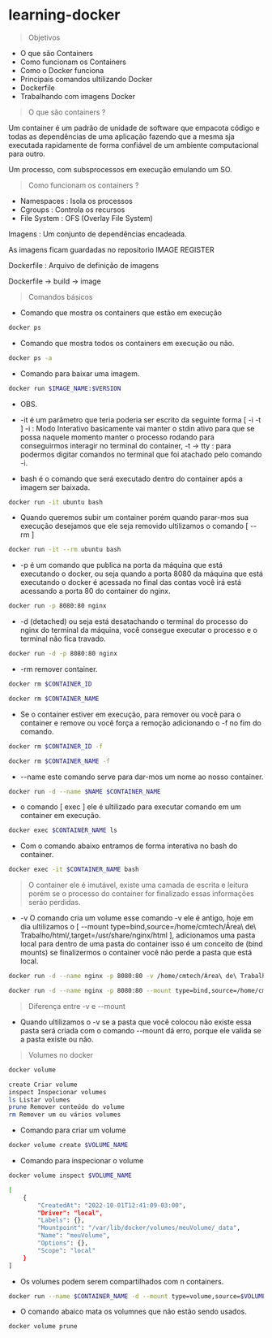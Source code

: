 # learning-docker

> Objetivos

- O que são Containers
- Como funcionam os Containers
- Como o Docker funciona
- Principais comandos ultilizando Docker
- Dockerfile
- Trabalhando com imagens Docker

> O que são containers ?

Um container é um padrão de unidade de software que empacota código e todas as dependências de uma aplicação
fazendo que a mesma sja executada rapidamente de forma confiável de um ambiente computacional para outro.

Um processo, com subsprocessos em execução emulando um SO.

> Como funcionam os containers ?

- Namespaces : Isola os processos
- Cgroups : Controla os recursos
- File System : OFS (Overlay File System)

Imagens : Um conjunto de dependências encadeada.

As imagens ficam guardadas no repositorio IMAGE REGISTER

Dockerfile : Arquivo de definição de imagens

Dockerfile -> build -> image

> Comandos básicos

- Comando que mostra os containers que estão em execução

```bash
docker ps
```

- Comando que mostra todos os containers em execução ou não.

```bash
docker ps -a
```

- Comando para baixar uma imagem.

```bash
docker run $IMAGE_NAME:$VERSION
```

- OBS.

- -it é um parâmetro que teria poderia ser escrito da seguinte forma [ -i -t ] -i : Modo Interativo basicamente vai manter o stdin ativo para que se possa naquele momento manter o processo rodando para conseguirmos interagir no terminal do container, -t -> tty : para podermos digitar comandos no terminal que foi atachado pelo comando -i.

- bash é o comando que será executado dentro do container após a imagem ser baixada.

```bash
docker run -it ubuntu bash
```

- Quando queremos subir um container porém quando parar-mos sua execução desejamos que ele seja removido ultilizamos o comando [ --rm ]


```bash
docker run -it --rm ubuntu bash
```

- -p é um comando que publica na porta da máquina que está executando o docker, ou seja quando a porta 8080 da máquina que está executando o docker é acessada no final das contas você irá está acessando a porta 80 do container do nginx.


```bash
docker run -p 8080:80 nginx
```

- -d (detached) ou seja está desatachando o terminal do processo do nginx do terminal da máquina, você consegue executar o processo e o terminal não fica travado.


```bash
docker run -d -p 8080:80 nginx
```

- -rm remover container.


```bash
docker rm $CONTAINER_ID
```
```bash
docker rm $CONTAINER_NAME
```

- Se o container estiver em execução, para remover ou você para o container e remove ou você força a remoção adicionando o -f no fim do comando.

```bash
docker rm $CONTAINER_ID -f
```
```bash
docker rm $CONTAINER_NAME -f
```


- --name este comando serve para dar-mos um nome ao nosso container.


```bash
docker run -d --name $NAME $CONTAINER_NAME
```

- o comando [ exec ] ele é ultilizado para executar comando em um container em execução.


```bash 
docker exec $CONTAINER_NAME ls
```

- Com o comando abaixo entramos de forma interativa no bash do container.


```bash 
docker exec -it $CONTAINER_NAME bash 
```



> O container ele é imutável, existe uma camada de escrita e leitura porém se o processo do container for finalizado essas informações serão perdidas.

- -v O comando cria um volume esse comando -v ele é antigo, hoje em dia ultilizamos o [ --mount type=bind,source=/home/cmtech/Área\ de\ Trabalho/html/,target=/usr/share/nginx/html ], adicionamos uma pasta local para dentro de uma pasta do container isso é um conceito de (bind mounts) se finalizermos o container você não perde a pasta que está local.

```bash 
docker run -d --name nginx -p 8080:80 -v /home/cmtech/Área\ de\ Trabalho/html/:/usr/share/nginx/html nginx
```

```bash 
docker run -d --name nginx -p 8080:80 --mount type=bind,source=/home/cmtech/Área\ de\ Trabalho/html/,target=/usr/share/nginx/html nginx
```

> Diferença entre -v e --mount

- Quando ultilizamos o -v se a pasta que você colocou não existe essa pasta será criada com o comando --mount dá erro, porque ele valida se a pasta existe ou não.

> Volumes no docker

```bash
docker volume

create Criar volume 
inspect Inspecionar volumes 
ls Listar volumes 
prune Remover conteúdo do volume 
rm Remover um ou vários volumes
```

- Comando para criar um volume

```bash
docker volume create $VOLUME_NAME
```

- Comando para inspecionar o volume


```bash 
docker volume inspect $VOLUME_NAME

[
    {
        "CreatedAt": "2022-10-01T12:41:09-03:00",
        "Driver": "local",
        "Labels": {},
        "Mountpoint": "/var/lib/docker/volumes/meuVolume/_data",
        "Name": "meuVolume",
        "Options": {},
        "Scope": "local"
    }
]
```

- Os volumes podem serem compartilhados com n containers.

```bash
docker run --name $CONTAINER_NAME -d --mount type=volume,source=$VOLUME_NAME,target=/app nginx
```

- O comando abaico mata os volumnes que não estão sendo usados.


```bash
docker volume prune
```